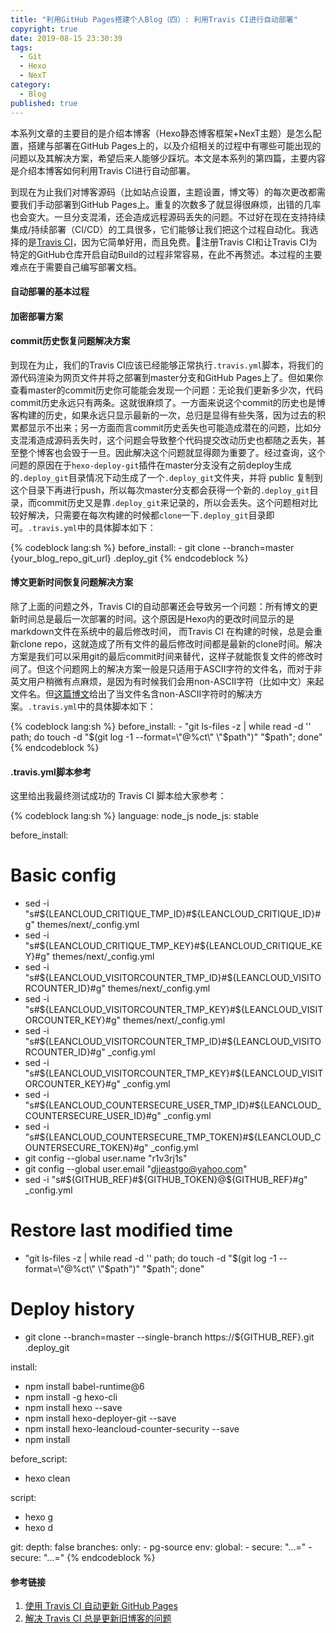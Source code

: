 ```yaml
---
title: "利用GitHub Pages搭建个人Blog（四）: 利用Travis CI进行自动部署"
copyright: true
date: 2019-08-15 23:30:39
tags: 
  - Git
  - Hexo
  - NexT
category:
  - Blog
published: true
---
```


本系列文章的主要目的是介绍本博客（Hexo静态博客框架+NexT主题）是怎么配置，搭建与部署在GitHub Pages上的，以及介绍相关的过程中有哪些可能出现的问题以及其解决方案，希望后来人能够少踩坑。本文是本系列的第四篇，主要内容是介绍本博客如何利用Travis CI进行自动部署。

<!-- more -->

到现在为止我们对博客源码（比如站点设置，主题设置，博文等）的每次更改都需要我们手动部署到GitHub Pages上。重复的次数多了就显得很麻烦，出错的几率也会变大。一旦分支混淆，还会造成远程源码丢失的问题。不过好在现在支持持续集成/持续部署（CI/CD）的工具很多，它们能够让我们把这个过程自动化。我选择的是[Travis CI](https://travis-ci.org/)，因为它简单好用，而且免费。注册Travis CI和让Travis CI为特定的GitHub仓库开启自动Build的过程非常容易，在此不再赘述。本过程的主要难点在于需要自己编写部署文档。

#### 自动部署的基本过程

#### 加密部署方案

#### commit历史恢复问题解决方案

到现在为止，我们的Travis CI应该已经能够正常执行`.travis.yml`脚本，将我们的源代码渲染为网页文件并将之部署到master分支和GitHub Pages上了。但如果你查看master的commit历史你可能能会发现一个问题：无论我们更新多少次，代码commit历史永远只有两条。这就很麻烦了。一方面来说这个commit的历史也是博客构建的历史，如果永远只显示最新的一次，总归是显得有些失落，因为过去的积累都显示不出来；另一方面而言commit历史丢失也可能造成潜在的问题，比如分支混淆造成源码丢失时，这个问题会导致整个代码提交改动历史也都随之丢失，甚至整个博客也会毁于一旦。因此解决这个问题就显得颇为重要了。经过查询，这个问题的原因在于`hexo-deploy-git`插件在master分支没有之前deploy生成的`.deploy_git`目录情况下动生成了一个`.deploy_git`文件夹，并将 public 复制到这个目录下再进行push，所以每次master分支都会获得一个新的`.deploy_git`目录，而commit历史又是靠`.deploy_git`来记录的，所以会丢失。这个问题相对比较好解决，只需要在每次构建的时候都`clone`一下`.deploy_git`目录即可。`.travis.yml`中的具体脚本如下：

{% codeblock lang:sh %}
before_install:
    - git clone --branch=master {your_blog_repo_git_url} .deploy_git
{% endcodeblock %}

#### 博文更新时间恢复问题解决方案

除了上面的问题之外，Travis CI的自动部署还会导致另一个问题：所有博文的更新时间总是最后一次部署的时间。这个原因是Hexo内的更改时间显示的是markdown文件在系统中的最后修改时间， 而Travis CI 在构建的时候，总是会重新clone repo，这就造成了所有文件的最后修改时间都是最新的clone时间。解决方案是我们可以采用git的最后commit时间来替代，这样子就能恢复文件的修改时间了。但这个问题网上的解决方案一般是只适用于ASCII字符的文件名，而对于非英文用户稍微有点麻烦，是因为有时候我们会用non-ASCII字符（比如中文）来起文件名。但[这篇博文](https://wafer.li/Hexo/%E8%A7%A3%E5%86%B3%20Travis%20CI%20%E6%80%BB%E6%98%AF%E6%9B%B4%E6%96%B0%E6%97%A7%E5%8D%9A%E5%AE%A2%E7%9A%84%E9%97%AE%E9%A2%98/)给出了当文件名含non-ASCII字符时的解决方案。`.travis.yml`中的具体脚本如下：

{% codeblock lang:sh %}
before_install:
    - "git ls-files -z | while read -d '' path; do touch -d \"$(git log -1 --format=\"@%ct\" \"$path\")\" \"$path\"; done"
{% endcodeblock %}

#### .travis.yml脚本参考

这里给出我最终测试成功的 Travis CI 脚本给大家参考：

{% codeblock lang:sh %}
language: node_js
node_js: stable


before_install:
  # Basic config
  - sed -i "s#${LEANCLOUD_CRITIQUE_TMP_ID}#${LEANCLOUD_CRITIQUE_ID}#g" themes/next/_config.yml
  - sed -i "s#${LEANCLOUD_CRITIQUE_TMP_KEY}#${LEANCLOUD_CRITIQUE_KEY}#g" themes/next/_config.yml
  - sed -i "s#${LEANCLOUD_VISITORCOUNTER_TMP_ID}#${LEANCLOUD_VISITORCOUNTER_ID}#g" themes/next/_config.yml
  - sed -i "s#${LEANCLOUD_VISITORCOUNTER_TMP_KEY}#${LEANCLOUD_VISITORCOUNTER_KEY}#g" themes/next/_config.yml
  - sed -i "s#${LEANCLOUD_VISITORCOUNTER_TMP_ID}#${LEANCLOUD_VISITORCOUNTER_ID}#g" _config.yml
  - sed -i "s#${LEANCLOUD_VISITORCOUNTER_TMP_KEY}#${LEANCLOUD_VISITORCOUNTER_KEY}#g" _config.yml
  - sed -i "s#${LEANCLOUD_COUNTERSECURE_USER_TMP_ID}#${LEANCLOUD_COUNTERSECURE_USER_ID}#g" _config.yml
  - sed -i "s#${LEANCLOUD_COUNTERSECURE_TMP_TOKEN}#${LEANCLOUD_COUNTERSECURE_TOKEN}#g" _config.yml
  - git config --global user.name "r1v3rj1s"
  - git config --global user.email "djieastgo@yahoo.com"
  - sed -i "s#${GITHUB_REF}#${GITHUB_TOKEN}@${GITHUB_REF}#g" _config.yml

  # Restore last modified time
  - "git ls-files -z | while read -d '' path; do touch -d \"$(git log -1 --format=\"@%ct\" \"$path\")\" \"$path\"; done"

  # Deploy history
  - git clone --branch=master --single-branch https://${GITHUB_REF}.git .deploy_git


install:
  - npm install babel-runtime@6
  - npm install -g hexo-cli
  - npm install hexo --save
  - npm install hexo-deployer-git --save
  - npm install hexo-leancloud-counter-security --save
  - npm install


before_script:
  - hexo clean 


script:
  - hexo g 
  - hexo d


git:
  depth: false
branches:
  only:
    - pg-source
env:
  global:
    - secure: "...="
    - secure: "...="
{% endcodeblock %}

#### 参考链接

1. [使用 Travis CI 自动更新 GitHub Pages](https://notes.iissnan.com/2016/publishing-github-pages-with-travis-ci/)
2. [解决 Travis CI 总是更新旧博客的问题](https://wafer.li/Hexo/%E8%A7%A3%E5%86%B3%20Travis%20CI%20%E6%80%BB%E6%98%AF%E6%9B%B4%E6%96%B0%E6%97%A7%E5%8D%9A%E5%AE%A2%E7%9A%84%E9%97%AE%E9%A2%98/)


